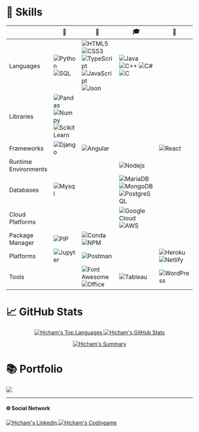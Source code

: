 # &#x1F9EC; Skills

|  |   &#x1F3AF; |   &#x1F4BC; | &#x1F393; | &#x1F440;
| --- | --- | --- | --- | --- |
| Languages |![Python](https://img.shields.io/badge/Python-FFD43B?style=flat&logo=python&logoColor=blue) ![SQL](https://img.shields.io/badge/-SQL-black?style=flat&logo=SQL) | ![HTML5](https://img.shields.io/badge/HTML5-E34F26?style=flat&logo=html5&logoColor=white) ![CSS3](https://img.shields.io/badge/CSS3-1572B6?style=flat&logo=css3&logoColor=white) ![TypeScript](https://img.shields.io/badge/TypeScript-007ACC?style=flat&logo=typescript&logoColor=white) ![JavaScript](https://img.shields.io/badge/JavaScript-323330?style=flat&logo=javascript&logoColor=F7DF1E) ![Json](https://img.shields.io/badge/json-5E5C5C?style=flat&logo=json&logoColor=white) | ![Java](https://img.shields.io/badge/Java-ED8B00?style=flat&logo=java&logoColor=white) ![C++](https://img.shields.io/badge/C%2B%2B-00599C?style=flat&logo=c%2B%2B&logoColor=white) ![C#](https://img.shields.io/badge/C%23-239120?style=flat&logo=c-sharp&logoColor=white) ![C](https://img.shields.io/badge/C-00599C?style=flat&logo=c&logoColor=white)
| Libraries | ![Pandas](https://img.shields.io/badge/Pandas-2C2D72?style=flat&logo=pandas&logoColor=white) ![Numpy](https://img.shields.io/badge/Numpy-777BB4?style=flat&logo=numpy&logoColor=white) ![Scikit Learn](https://img.shields.io/badge/scikit_learn-F7931E?style=flat&logo=scikit-learn&logoColor=white) |  |
| Frameworks | ![Django](https://img.shields.io/badge/Django-092E20?style=flat&logo=django&logoColor=green) | ![Angular](https://img.shields.io/badge/Angular-DD0031?style=flat&logo=angular&logoColor=white) | | ![React](https://img.shields.io/badge/React-20232A?style=flat&logo=react&logoColor=61DAFB)
| Runtime Environments | | |![Nodejs](https://img.shields.io/badge/Node.js-339933?style=flat&logo=nodedotjs&logoColor=white)
| Databases |![Mysql](https://img.shields.io/badge/MySQL-005C84?style=flat&logo=mysql&logoColor=white) | | ![MariaDB](https://img.shields.io/badge/MariaDB-003545?style=flat&logo=mariadb&logoColor=white) ![MongoDB](https://img.shields.io/badge/MongoDB-4EA94B?style=flat&logo=mongodb&logoColor=white) ![PostgreSQL](https://img.shields.io/badge/PostgreSQL-316192?style=flat&logo=postgresql&logoColor=white) |
| Cloud Platforms | | | ![Google Cloud](https://img.shields.io/badge/Google_Cloud-4285F4?style=flat&logo=google-cloud&logoColor=white) ![AWS](https://img.shields.io/badge/Amazon_AWS-FF9900?style=flat&logo=amazonaws&logoColor=white) |
| Package Manager | ![PIP](https://img.shields.io/badge/pip-3775A9?style=flat&logo=pypi&logoColor=white) |![Conda](https://img.shields.io/badge/conda-342B029.svg?&style=flat&logo=anaconda&logoColor=white) ![NPM](https://img.shields.io/badge/npm-CB3837?style=flat&logo=npm&logoColor=white)|||
| Platforms |![Jupyter](https://img.shields.io/badge/Jupyter-F37626.svg?&style=flat&logo=Jupyter&logoColor=white) | ![Postman](https://img.shields.io/badge/Postman-FF6C37?style=flat&logo=Postman&logoColor=white) | | ![Heroku](https://img.shields.io/badge/Heroku-430098?style=flat&logo=heroku&logoColor=white) ![Netlify](https://img.shields.io/badge/Netlify-00C7B7?style=flat&logo=netlify&logoColor=white)
| Tools | |![Font Awesome](https://img.shields.io/badge/Font_Awesome-339AF0?style=flat&logo=fontawesome&logoColor=white) ![Office](https://img.shields.io/badge/Microsoft_Office-D83B01?style=flat&logo=microsoft-office&logoColor=white) | ![Tableau](https://img.shields.io/badge/Tableau-E97627?style=flat&logo=Tableau&logoColor=white) | ![WordPress](https://img.shields.io/badge/Wordpress-21759B?style=flat&logo=wordpress&logoColor=white)

# &#x1F4C8; GitHub Stats

<p align="center">
    <a href="#">
    <img src="https://github-readme-stats.vercel.app/api/top-langs/?username=hicham-mrani&title_color=ffffff&text_color=c9cacc&icon_color=2bbc8a&langs_count=5"         alt="Hicham's Top Languages" />
  </a>
  <a href="#">
    <img src="https://github-readme-stats.vercel.app/api?username=hicham-mrani&show_icons=true&line_height=27&count_private=true&title_color=586e75&text_color=586e75&icon_color=586e75" alt="Hicham's GitHub Stats" />
  </a>
</p>

<p align="center">
  <a href="#">
    <img src="https://github-profile-summary-cards.vercel.app/api/cards/profile-details?username=hicham-mrani" alt="Hicham's Summary" />
  </a>
</p>

# &#x1F4DA; Portfolio

<a href="https://github.com/hicham-mrani/Almanax_Scraper">
  <img align="center" src="https://github-readme-stats.vercel.app/api/pin/?username=hicham-mrani&repo=Almanax_Scraper&title_color=586e75&text_color=586e75&icon_color=586e75" />
</a>


_______________________________________________________________________________________________________________________________________________________________________

#### &#x1F310; Social Network

<a href="https://www.linkedin.com/in/hicham-mrani-69916b206/" target="_blank">
  <img align="center" src="https://img.shields.io/badge/LinkedIn-0077B5?style=flat&logo=linkedin&logoColor=white" alt="Hicham's Linkedin" />
</a>
<a href="https://www.codingame.com/profile/6af6460fc3106882513f4b8b2e8d11500106294" target="_blank">
  <img align="center" src="https://img.shields.io/badge/CodinGame-F2BB13?style=flat&logo=CodinGame&logoColor=000000" alt="Hicham's Codingame" />
</a>

